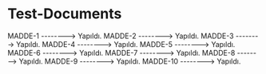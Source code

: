 # Test-Documents
MADDE-1 --------> Yapıldı.
MADDE-2 --------> Yapıldı.
MADDE-3 --------> Yapıldı.
MADDE-4 --------> Yapıldı.
MADDE-5 --------> Yapıldı.
MADDE-6 --------> Yapıldı.
MADDE-7 --------> Yapıldı.
MADDE-8 --------> Yapıldı.
MADDE-9 --------> Yapıldı.
MADDE-10 --------> Yapıldı.
